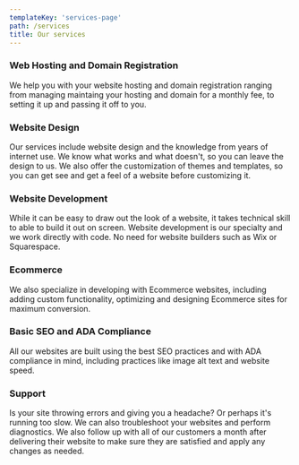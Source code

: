 ```yaml
---
templateKey: 'services-page'
path: /services
title: Our services
---
```

### Web Hosting and Domain Registration
We help you with your website hosting and domain registration ranging from managing maintaing your hosting and domain for a monthly fee, to setting it up and passing it off to you.

### Website Design
Our services include website design and the knowledge from years of internet use. We know what works and what doesn't, so you can leave the design to us. We also offer the customization of themes and templates, so you can get see and get a feel of a website before customizing it.

### Website Development
While it can be easy to draw out the look of a website, it takes technical skill to able to build it out on screen. Website development is our specialty and we work directly with code. No need for website builders such as Wix or Squarespace.

### Ecommerce
We also specialize in developing with Ecommerce websites, including adding custom functionality, optimizing and designing Ecommerce sites for maximum conversion.

### Basic SEO and ADA Compliance
All our websites are built using the best SEO practices and with ADA compliance in mind, including practices like image alt text and website speed.

### Support
Is your site throwing errors and giving you a headache? Or perhaps it's running too slow. We can also troubleshoot your websites and perform diagnostics. We also follow up with all of our customers a month after delivering their website to make sure they are satisfied and apply any changes as needed.

